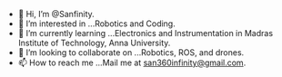 - 👋 Hi, I’m @Sanfinity.
- 👀 I’m interested in ...Robotics and Coding.
- 🌱 I’m currently learning ...Electronics and Instrumentation in Madras Institute of Technology, Anna University.
- 💞️ I’m looking to collaborate on ...Robotics, ROS, and drones.
- 📫 How to reach me ...Mail me at san360infinity@gmail.com.

<!---
Sanfinity/Sanfinity is a ✨ special ✨ repository because its `README.md` (this file) appears on your GitHub profile.
You can click the Preview link to take a look at your changes.
--->
